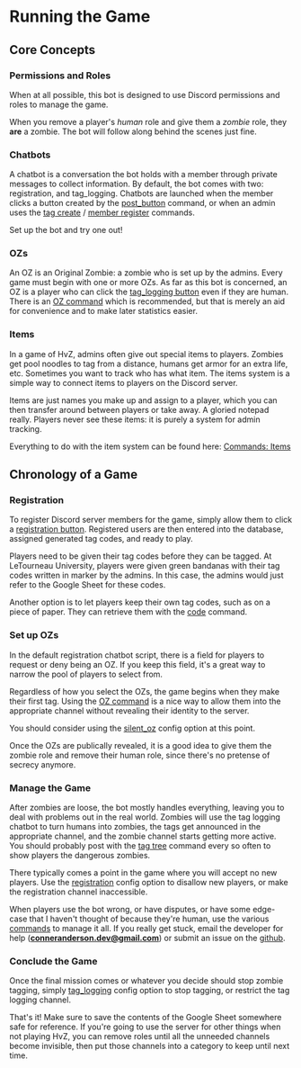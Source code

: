 # Running the Game

## Core Concepts

### Permissions and Roles

When at all possible, this bot is designed to use Discord permissions and roles to manage the game.

When you remove a player's *human* role and give them a *zombie* role, they **are** a zombie. The bot will follow along behind the scenes just fine.

### Chatbots

A chatbot is a conversation the bot holds with a member through private messages to collect information. By default, the bot comes with two: registration, and tag_logging. Chatbots are launched when the member clicks a button created by the [post_button](../commands/#post_button) command, or when an admin uses the [tag create](../commands/#tag-create) / [member register](../commands/#member-register) commands.

Set up the bot and try one out!

### OZs

An OZ is an Original Zombie: a zombie who is set up by the admins. Every game must begin with one or more OZs. As far as this bot is concerned, an OZ is a player who can click the [tag_logging button](../commands/#post_button) even if they are human. There is an [OZ command](../commands/#oz) which is recommended, but that is merely an aid for convenience and to make later statistics easier.

### Items

In a game of HvZ, admins often give out special items to players. Zombies get pool noodles to tag from a distance, humans get armor for an extra life, etc. Sometimes you want to track who has what item. The items system is a simple way to connect items to players on the Discord server. 

Items are just names you make up and assign to a player, which you can then transfer around between players or take away. A gloried notepad really. Players never see these items: it is purely a system for admin tracking.

Everything to do with the item system can be found here: [Commands: Items](../commands/#item-commands)

## Chronology of a Game

### Registration

To register Discord server members for the game, simply allow them to click a [registration button](../commands/#post_button). Registered users are then entered into the database, assigned generated tag codes, and ready to play.

Players need to be given their tag codes before they can be tagged. At LeTourneau University, players were given green bandanas with their tag codes written in marker by the admins. In this case, the admins would just refer to the Google Sheet for these codes.

Another option is to let players keep their own tag codes, such as on a piece of paper. They can retrieve them with the [code](../commands/#code) command.

### Set up OZs

In the default registration chatbot script, there is a field for players to request or deny being an OZ. If you keep this field, it's a great way to narrow the pool of players to select from.

Regardless of how you select the OZs, the game begins when they make their first tag. Using the [OZ command](../commands/#oz) is a nice way to allow them into the appropriate channel without revealing their identity to the server. 

You should consider using the [silent_oz](../config_options/#silent_oz) config option at this point.

Once the OZs are publically revealed, it is a good idea to give them the zombie role and remove their human role, since there's no pretense of secrecy anymore.

### Manage the Game

After zombies are loose, the bot mostly handles everything, leaving you to deal with problems out in the real world. Zombies will use the tag logging chatbot to turn humans into zombies, the tags get announced in the appropriate channel, and the zombie channel starts getting more active. You should probably post with the [tag tree](../commands/#tag-tree) command every so often to show players the dangerous zombies.

There typically comes a point in the game where you will accept no new players. Use the [registration](../config_options/#registration) config option to disallow new players, or make the registration channel inaccessible.

When players use the bot wrong, or have disputes, or have some edge-case that I haven't thought of because they're human, use the various [commands](../commands) to manage it all. If you really get stuck, email the developer for help (**conneranderson.dev@gmail.com**) or submit an issue on the [github](https://github.com/Conner-Anderson/discord-hvz/issues).

### Conclude the Game

Once the final mission comes or whatever you decide should stop zombie tagging, simply [tag_logging](../config_options/#tag_logging) config option to stop tagging, or restrict the tag logging channel.

That's it! Make sure to save the contents of the Google Sheet somewhere safe for reference. If you're going to use the server for other things when not playing HvZ, you can remove roles until all the unneeded channels become invisible, then put those channels into a category to keep until next time.


